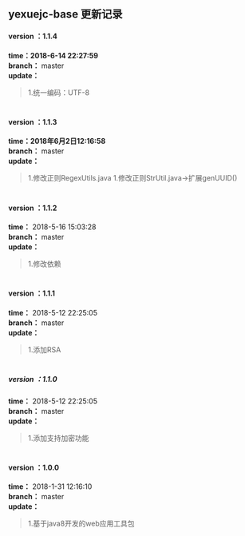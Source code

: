 yexuejc-base 更新记录
------------------

#### version ：1.1.4
**time：2018-6-14 22:27:59** <br/>
**branch：** master    <br/>
**update：**     <br/>
>1.统一编码：UTF-8

#
#### version ：1.1.3
**time：2018年6月2日12:16:58** <br/>
**branch：** master    <br/>
**update：**     <br/>
>1.修改正则RegexUtils.java
>1.修改正则StrUtil.java->扩展genUUID()

#
#### version ：1.1.2
**time：** 2018-5-16 15:03:28<br/>
**branch：** master    <br/>
**update：**     <br/>
>1.修改依赖

#
#### version ：1.1.1
**time：** 2018-5-12 22:25:05<br/>
**branch：** master    <br/>
**update：**     <br/>
>1.添加RSA
#

##### version ：1.1.0
**time：** 2018-5-12 22:25:05<br/>
**branch：** master    <br/>
**update：**     <br/>
>1.添加支持加密功能
#

#### version ：1.0.0
**time：** 2018-1-31 12:16:10<br/>
**branch：** master    <br/>
**update：**     <br/>
>1.基于java8开发的web应用工具包
#